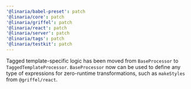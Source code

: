 ```yaml
---
'@linaria/babel-preset': patch
'@linaria/core': patch
'@linaria/griffel': patch
'@linaria/react': patch
'@linaria/server': patch
'@linaria/tags': patch
'@linaria/testkit': patch
---
```


Tagged template-specific logic has been moved from `BaseProcessor` to `TaggedTemplateProcessor`. `BaseProcessor` now can be used to define any type of expressions for zero-runtime transformations, such as `makeStyles` from `@griffel/react`.

